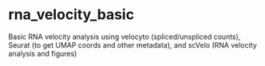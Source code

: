 # rna_velocity_basic
Basic RNA velocity analysis using velocyto (spliced/unspliced counts), Seurat (to get UMAP coords and other metadata), and scVelo (RNA velocity analysis and figures)

